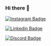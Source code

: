 ### Hi there 👋

[![Instagram Badge](https://img.shields.io/badge/Instagram-E4405F?style=for-the-badge&logo=instagram&logoColor=white&link=https://www.instagram.com/paullagalvan/)](https://www.instagram.com/paullagalvan/)

[![Linkedin Badge](https://img.shields.io/badge/LinkedIn-0077B5?style=for-the-badge&logo=linkedin&logoColor=white&link=https://www.linkedin.com/in/paula-galvan-029282163/)](https://www.linkedin.com/in/paula-galvan-029282163/)

[![Discord Badge](https://img.shields.io/badge/Discord-7289DA?style=for-the-badge&logo=discord&logoColor=white&link=https://discord.com/channels/PaulaGalvan#6886)](https://discord.com/channels/@PaulaGalvan#6886)

<!--
**PaulaGalvan/PaulaGalvan** is a ✨ _special_ ✨ repository because its `README.md` (this file) appears on your GitHub profile.

Here are some ideas to get you started:

- 🔭 I’m currently working on ...
- 🌱 I’m currently learning ...
- 👯 I’m looking to collaborate on ...
- 🤔 I’m looking for help with ...
- 💬 Ask me about ...
- 📫 How to reach me: ...
- 😄 Pronouns: ...
- ⚡ Fun fact: ...
-->
